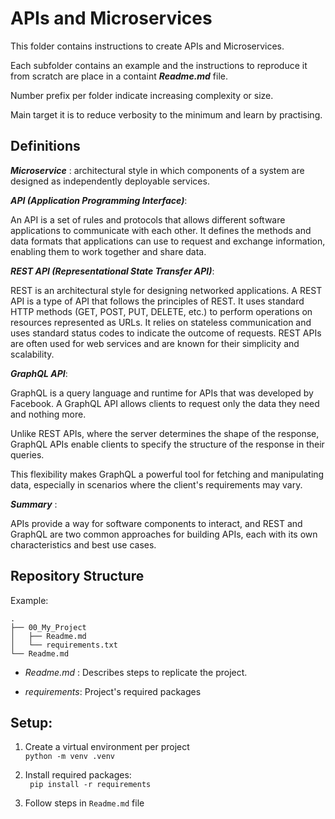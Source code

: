 # APIs and Microservices

This folder contains instructions to create APIs and Microservices.

Each subfolder contains an example and the instructions to reproduce it from scratch are place in a containt ***Readme.md*** file.

Number prefix per folder indicate increasing complexity or size.

Main target it is to reduce verbosity to the minimum and learn by practising.

## Definitions
***Microservice*** : architectural style in which components of a system are designed as independently deployable services.

***API (Application Programming Interface)***:

An API is a set of rules and protocols that allows different software applications to communicate with each other. It defines the methods and data formats that applications can use to request and exchange information, enabling them to work together and share data.

***REST API (Representational State Transfer API)***:

REST is an architectural style for designing networked applications. A REST API is a type of API that follows the principles of REST. It uses standard HTTP methods (GET, POST, PUT, DELETE, etc.) to perform operations on resources represented as URLs. It relies on stateless communication and uses standard status codes to indicate the outcome of requests. REST APIs are often used for web services and are known for their simplicity and scalability.

***GraphQL API***:

GraphQL is a query language and runtime for APIs that was developed by Facebook. A GraphQL API allows clients to request only the data they need and nothing more. 

Unlike REST APIs, where the server determines the shape of the response, GraphQL APIs enable clients to specify the structure of the response in their queries. 

This flexibility makes GraphQL a powerful tool for fetching and manipulating data, especially in scenarios where the client's requirements may vary.

***Summary*** :

APIs provide a way for software components to interact, and REST and GraphQL are two common approaches for building APIs, each with its own characteristics and best use cases.

## Repository Structure

Example:
```
.
├── 00_My_Project
│   ├── Readme.md
│   └── requirements.txt
└── Readme.md
```

- *Readme.md* : Describes steps to replicate the project.

- *requirements*: Project's required packages
    
    

## Setup: 

1. Create a virtual environment per project \
```python -m venv .venv```

2. Install required packages: \
``` pip install -r requirements```

3. Follow steps in `Readme.md` file



